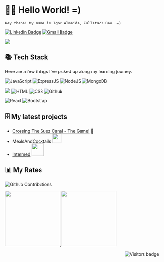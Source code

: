 # :man_technologist: Hello World!  =)


  
    Hey there! My name is Igor Almeida, Fullstack Dev. =)
    
    
    
[![Linkedin Badge](https://img.shields.io/badge/-LinkedIn-blue?style=flat-square&logo=Linkedin&logoColor=white&link=https://www.linkedin.com/in/ialmeidapb/)](https://www.linkedin.com/in/ialmeidapb/)
[![Gmail Badge](https://img.shields.io/badge/-Gmail-c14438?style=flat-square&logo=Gmail&logoColor=white&link=mailto:ialmeida.pb@gmail.com)](mailto:ialmeida.pb@gmail.com)

![](https://www.codewars.com/users/ialmeidapb/badges/micro)    
    
    
## :books: Tech Stack

Here are a few things I've picked up along my learning journey.


  ![JavaScript](https://img.shields.io/badge/JavaScript-F7DF1E?style=for-the-badge&logo=javascript&logoColor=black)  ![ExpressJS](https://img.shields.io/badge/Express.js-404D59?style=for-the-badge) ![NodeJS](https://img.shields.io/badge/Node.js-43853D?style=for-the-badge&logo=node.js&logoColor=white) ![MongoDB](https://img.shields.io/badge/MongoDB-4EA94B?style=for-the-badge&logo=mongodb&logoColor=white)
  
 ![](https://img.shields.io/badge/git%20-%23F05033.svg?&style=for-the-badge&logo=git&logoColor=white)  ![HTML](https://img.shields.io/badge/HTML5-E34F26?style=for-the-badge&logo=html5&logoColor=white)  ![CSS](https://img.shields.io/badge/CSS-239120?&style=for-the-badge&logo=css3&logoColor=white) ![Github](https://img.shields.io/badge/github%20-%23121011.svg?&style=for-the-badge&logo=github&logoColor=white)

<img alt="React" src="https://img.shields.io/badge/react-%2320232a.svg?&style=for-the-badge&logo=react&logoColor=%2361DAFB"/>   <img alt="Bootstrap" src="https://img.shields.io/badge/bootstrap-%23563D7C.svg?&style=for-the-badge&logo=bootstrap&logoColor=white"/> 



## :file_cabinet: My latest projects

- [Crossing The Suez Canal - The Game!](https://github.com/ialmeidapb/CrossingTheSuezCanal) :ship:
- [MealsAndCocktails](https://github.com/ialmeidapb/MealsAndCocktailsPedia) <img src="https://media.giphy.com/media/hr3rc45SrLHnyiisPk/giphy.gif" width="30px">
- [Intermed](https://github.com/ialmeidapb/intermed-client-MERN) <img src="https://media.giphy.com/media/x3HKrmEvi6XGM0qk27/giphy.gif" width="40px">



## :bar_chart: My Rates

![Github Contributions](https://github-readme-streak-stats.herokuapp.com/?user=ialmeidapb)

<p align="left">
<a href="https://github.com/ialmeidapb">
  <img height="180em" src="https://github-readme-stats.vercel.app/api/?username=ialmeidapb&count_private=true&show_icons=true"/>
  <img height="180em" src="https://github-readme-stats.vercel.app/api/top-langs/?username=ialmeidapb&layout=compact&langs_count=8"/>
</a>
</p>


<!--[![Visits Badge](https://badges.pufler.dev/visits/puf17640/git-badges)](https://badges.pufler.dev)-->
<a href="https://badges.pufler.dev">
    <img align="right" src="https://badges.pufler.dev/visits/ialmeidapb/ialmeidapb?color=blue" alt="Visitors badge" />
 </a>

